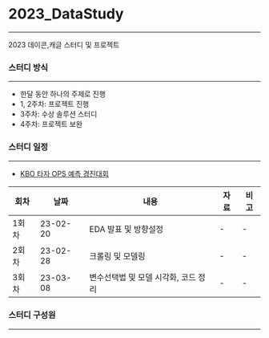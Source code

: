 # 2023_DataStudy
---
2023 데이콘,캐글 스터디 및 프로젝트


### 스터디 방식
---
- 한달 동안 하나의 주제로 진행
- 1, 2주차: 프로젝트 진행
- 3주차: 수상 솔루션 스터디
- 4주차: 프로젝트 보완

### 스터디 일정
---
- [KBO 타자 OPS 예측 경진대회](https://github.com/JJungEEun/2023_DaconStudy/tree/main/KBO%20%ED%83%80%EC%9E%90%20OPS%20%EC%98%88%EC%B8%A1%20%EA%B2%BD%EC%A7%84%EB%8C%80%ED%9A%8C#%ED%94%BC%EB%93%9C%EB%B0%B1-%EB%B0%8F-%EC%B6%94%EA%B0%80-%EA%B0%9C%EC%84%A0-%EC%82%AC%ED%95%AD)

|회차|날짜|내용|자료|비고|
|---|---|---|---|---|
|1회차|23-02-20|EDA 발표 및 방향설정|-|-|
|2회차|23-02-28|크롤링 및 모델링|-|-|
|3회차|23-03-08|변수선택법 및 모델 시각화, 코드 정리|-|-|

 
### 스터디 구성원
---
